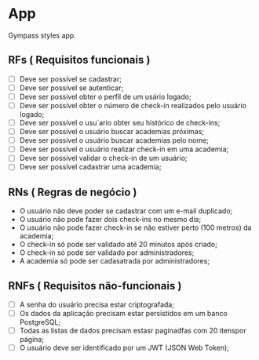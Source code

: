 # App

Gympass styles app.

## RFs ( Requisitos funcionais )

- [ ] Deve ser possível se cadastrar;
- [ ] Deve ser possível se autenticar;
- [ ] Deve ser possível obter o perfil de um usário logado;
- [ ] Deve ser possível obter o número de check-in realizados pelo usuário logado;
- [ ] Deve ser possível o usu´ario obter seu histórico de check-ins;
- [ ] Deve ser possível o usuário buscar academias próximas;
- [ ] Deve ser possível o usuário buscar academias pelo nome;
- [ ] Deve ser possível o usuário realizar check-in em uma academia;
- [ ] Deve ser possível validar o check-in de um usuário;
- [ ] Deve ser possível cadastrar uma academia;

## RNs ( Regras de negócio )

- O usuário não deve poder se cadastrar com um e-mail duplicado;
- O usuário não pode fazer dois check-ins no mesmo dia;
- O usuário não pode fazer check-in se não estiver perto (100 metros) da academia;
- O check-in só pode ser validado até 20 minutos após criado;
- O check-in só pode ser validado por administradores;
- A academia só pode ser cadasatrada por administradores;

## RNFs ( Requisitos não-funcionais )

- [ ] A senha do usuário precisa estar criptografada;
- [ ] Os dados da aplicação precisam estar persistidos em um banco PostgreSQL;
- [ ] Todas as listas de dados precisam estasr paginadfas com 20 itenspor página;
- [ ] O usuário deve ser identificado por um JWT (JSON Web Token);

